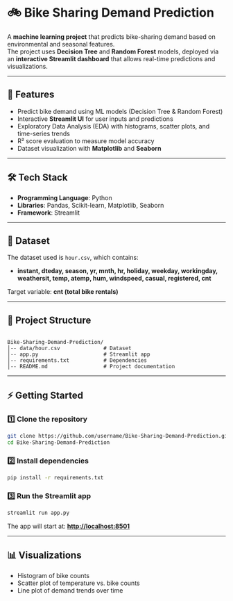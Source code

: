 

# 🚲 Bike Sharing Demand Prediction

A **machine learning project** that predicts bike-sharing demand based on environmental and seasonal features.  
The project uses **Decision Tree** and **Random Forest** models, deployed via an **interactive Streamlit dashboard** that allows real-time predictions and visualizations.

---

## 🚀 Features
- Predict bike demand using ML models (Decision Tree & Random Forest)  
- Interactive **Streamlit UI** for user inputs and predictions  
- Exploratory Data Analysis (EDA) with histograms, scatter plots, and time-series trends  
- R² score evaluation to measure model accuracy  
- Dataset visualization with **Matplotlib** and **Seaborn**  

---

## 🛠️ Tech Stack
- **Programming Language**: Python  
- **Libraries**: Pandas, Scikit-learn, Matplotlib, Seaborn  
- **Framework**: Streamlit  

---

## 📂 Dataset
The dataset used is `hour.csv`, which contains:  
- **instant, dteday, season, yr, mnth, hr, holiday, weekday, workingday, weathersit, temp, atemp, hum, windspeed, casual, registered, cnt**  

Target variable: **cnt (total bike rentals)**  

---

## 📂 Project Structure
```

Bike-Sharing-Demand-Prediction/
│-- data/hour.csv              # Dataset
│-- app.py                     # Streamlit app
│-- requirements.txt           # Dependencies
│-- README.md                  # Project documentation

````

---

## ⚡ Getting Started

### 1️⃣ Clone the repository
```bash
git clone https://github.com/username/Bike-Sharing-Demand-Prediction.git
cd Bike-Sharing-Demand-Prediction
````

### 2️⃣ Install dependencies

```bash
pip install -r requirements.txt
```

### 3️⃣ Run the Streamlit app

```bash
streamlit run app.py
```

The app will start at: **[http://localhost:8501](http://localhost:8501)**

---

## 📊 Visualizations

* Histogram of bike counts
* Scatter plot of temperature vs. bike counts
* Line plot of demand trends over time



